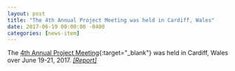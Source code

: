 ```yaml
---
layout: post
title: "The 4th Annual Project Meeting was held in Cardiff, Wales"
date: 2017-06-19 00:00:00 -0400
categories: [news-item]
---
```

The [4th Annual Project Meeting](/Meetings/Fifth/Program.html "5th Project Meeting"){:target="_blank"} was held in Cardiff,
Wales over June 19-21, 2017. *[[Report]](/Meetings/Fifth/4th-Annual-CCPSAS-Meeting-Report.pdf)*